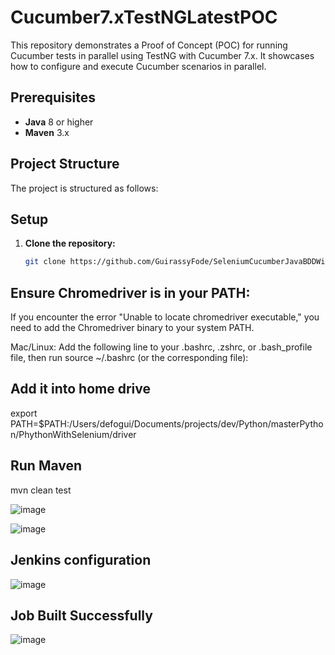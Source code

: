 # Cucumber7.xTestNGLatestPOC

This repository demonstrates a Proof of Concept (POC) for running Cucumber tests in parallel using TestNG with Cucumber 7.x. It showcases how to configure and execute Cucumber scenarios in parallel.

## Prerequisites
- **Java** 8 or higher
- **Maven** 3.x

## Project Structure
The project is structured as follows:



## Setup

1. **Clone the repository:**
   ```bash
   git clone https://github.com/GuirassyFode/SeleniumCucumberJavaBDDWithTestNG.git


## Ensure Chromedriver is in your PATH: 
If you encounter the error "Unable to locate chromedriver executable," you need to add the Chromedriver binary to your system PATH.

Mac/Linux: Add the following line to your .bashrc, .zshrc, or .bash_profile file, then run source ~/.bashrc (or the corresponding file):

## Add it into home drive 
export PATH=$PATH:/Users/defogui/Documents/projects/dev/Python/masterPython/PhythonWithSelenium/driver

## Run Maven
mvn clean test

![image](https://github.com/user-attachments/assets/8c4103b7-488f-43f4-a85b-20a504d9c77a)


![image](https://github.com/user-attachments/assets/1ba7dabb-a021-46bf-875b-a34768e3484c)

## Jenkins configuration 

![image](https://github.com/user-attachments/assets/4934ddef-aa38-4945-9c89-b23d3583e253)

## Job Built Successfully 

![image](https://github.com/user-attachments/assets/d8ac182b-4cc1-4aa9-a3e7-c1f163f3f0f4)













